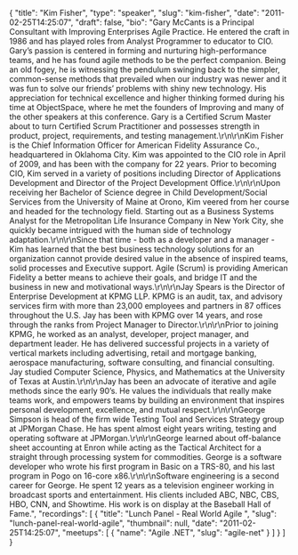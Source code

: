{
  "title": "Kim Fisher",
  "type": "speaker",
  "slug": "kim-fisher",
  "date": "2011-02-25T14:25:07",
  "draft": false,
  "bio": "Gary McCants is a Principal Consultant with Improving Enterprises Agile Practice. He entered the craft in 1986 and has played roles from Analyst Programmer to educator to CIO. Gary’s passion is centered in forming and nurturing high-performance teams, and he has found agile methods to be the perfect companion. Being an old fogey, he is witnessing the pendulum swinging back to the simpler, common-sense methods that prevailed when our industry was newer and it was fun to solve our friends’ problems with shiny new technology. His appreciation for technical excellence and higher thinking formed during his time at ObjectSpace, where he met the founders of Improving and many of the other speakers at this conference. Gary is a Certified Scrum Master about to turn Certified Scrum Practitioner and possesses strength in product, project, requirements, and testing management.\r\n\r\nKim Fisher is the Chief Information Officer for American Fidelity Assurance Co., headquartered in Oklahoma City. Kim was appointed to the CIO role in April of 2009, and has been with the company for 22 years. Prior to becoming CIO, Kim served in a variety of positions including Director of Applications Development and Director of the Project Development Office.\r\n\r\nUpon receiving her Bachelor of Science degree in Child Development/Social Services from the University of Maine at Orono, Kim veered from her course and headed for the technology field. Starting out as a Business Systems Analyst for the Metropolitan Life Insurance Company in New York City, she quickly became intrigued with the human side of technology adaptation.\r\n\r\nSince that time - both as a developer and a manager - Kim has learned that the best business technology solutions for an organization cannot provide desired value in the absence of inspired teams, solid processes and Executive support. Agile (Scrum) is providing American Fidelity a better means to achieve their goals, and bridge IT and the business in new and motivational ways.\r\n\r\nJay Spears is the Director of Enterprise Development at KPMG LLP. KPMG is an audit, tax, and advisory services firm with more than 23,000 employees and partners in 87 offices throughout the U.S. Jay has been with KPMG over 14 years, and rose through the ranks from Project Manager to Director.\r\n\r\nPrior to joining KPMG, he worked as an analyst, developer, project manager, and department leader. He has delivered successful projects in a variety of vertical markets including advertising, retail and mortgage banking, aerospace manufacturing, software consulting, and financial consulting. Jay studied Computer Science, Physics, and Mathematics at the University of Texas at Austin.\r\n\r\nJay has been an advocate of iterative and agile methods since the early 90’s. He values the individuals that really make teams work, and empowers teams by building an environment that inspires personal development, excellence, and mutual respect.\r\n\r\nGeorge Simpson is head of the firm wide Testing Tool and Services Strategy group at JPMorgan Chase. He has spent almost eight years writing, testing and operating software at JPMorgan.\r\n\r\nGeorge learned about off-balance sheet accounting at Enron while acting as the Tactical Architect for a straight through processing system for commodities. George is a software developer who wrote his first program in Basic on a TRS-80, and his last program in Pogo on 16-core x86.\r\n\r\nSoftware engineering is a second career for George. He spent 12 years as a television engineer working in broadcast sports and entertainment. His clients included ABC, NBC, CBS, HBO, CNN, and Showtime. His work is on display at the Baseball Hall of Fame.",
  "recordings": [
    {
      "title": "Lunch Panel - Real World Agile ",
      "slug": "lunch-panel-real-world-agile",
      "thumbnail": null,
      "date": "2011-02-25T14:25:07",
      "meetups": [
        {
          "name": "Agile .NET",
          "slug": "agile-net"
        }
      ]
    }
  ]
}
